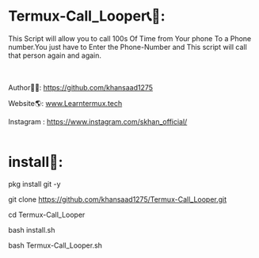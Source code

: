 # Termux-Call_Looper📞🔁:
This Script will allow you to call 100s Of Time from Your phone To a Phone number.You just have to Enter the Phone-Number and This script will call that person again and again.
<br><br><br>


Author👨‍💻: https://github.com/khansaad1275 <br>

Website🌎: www.Learntermux.tech <br>

Instagram : https://www.instagram.com/skhan_official/ <br>
<br>

# install📲:
pkg install git -y <br>

git clone https://github.com/khansaad1275/Termux-Call_Looper.git <br>

cd Termux-Call_Looper <br>

bash install.sh <br>

bash Termux-Call_Looper.sh <br>


